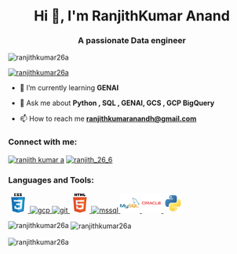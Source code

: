 <h1 align="center">Hi 👋, I'm RanjithKumar Anand</h1>
<h3 align="center">A passionate Data engineer</h3>

<p align="left"> <img src="https://komarev.com/ghpvc/?username=ranjithkumar26a&label=Profile%20views&color=0e75b6&style=flat" alt="ranjithkumar26a" /> </p>

<p align="left"> <a href="https://github.com/ryo-ma/github-profile-trophy"><img src="https://github-profile-trophy.vercel.app/?username=ranjithkumar26a" alt="ranjithkumar26a" /></a> </p>

- 🌱 I’m currently learning **GENAI**

- 💬 Ask me about **Python , SQL , GENAI, GCS , GCP BigQuery**

- 📫 How to reach me **ranjithkumaranandh@gmail.com**

<h3 align="left">Connect with me:</h3>
<p align="left">
<a href="https://linkedin.com/in/ranjith kumar a" target="blank"><img align="center" src="https://raw.githubusercontent.com/rahuldkjain/github-profile-readme-generator/master/src/images/icons/Social/linked-in-alt.svg" alt="ranjith kumar a" height="30" width="40" /></a>
<a href="https://instagram.com/ranjith_26_6" target="blank"><img align="center" src="https://raw.githubusercontent.com/rahuldkjain/github-profile-readme-generator/master/src/images/icons/Social/instagram.svg" alt="ranjith_26_6" height="30" width="40" /></a>
</p>

<h3 align="left">Languages and Tools:</h3>
<p align="left"> <a href="https://www.w3schools.com/css/" target="_blank" rel="noreferrer"> <img src="https://raw.githubusercontent.com/devicons/devicon/master/icons/css3/css3-original-wordmark.svg" alt="css3" width="40" height="40"/> </a> <a href="https://cloud.google.com" target="_blank" rel="noreferrer"> <img src="https://www.vectorlogo.zone/logos/google_cloud/google_cloud-icon.svg" alt="gcp" width="40" height="40"/> </a> <a href="https://git-scm.com/" target="_blank" rel="noreferrer"> <img src="https://www.vectorlogo.zone/logos/git-scm/git-scm-icon.svg" alt="git" width="40" height="40"/> </a> <a href="https://www.w3.org/html/" target="_blank" rel="noreferrer"> <img src="https://raw.githubusercontent.com/devicons/devicon/master/icons/html5/html5-original-wordmark.svg" alt="html5" width="40" height="40"/> </a> <a href="https://www.microsoft.com/en-us/sql-server" target="_blank" rel="noreferrer"> <img src="https://www.svgrepo.com/show/303229/microsoft-sql-server-logo.svg" alt="mssql" width="40" height="40"/> </a> <a href="https://www.mysql.com/" target="_blank" rel="noreferrer"> <img src="https://raw.githubusercontent.com/devicons/devicon/master/icons/mysql/mysql-original-wordmark.svg" alt="mysql" width="40" height="40"/> </a> <a href="https://www.oracle.com/" target="_blank" rel="noreferrer"> <img src="https://raw.githubusercontent.com/devicons/devicon/master/icons/oracle/oracle-original.svg" alt="oracle" width="40" height="40"/> </a> <a href="https://www.python.org" target="_blank" rel="noreferrer"> <img src="https://raw.githubusercontent.com/devicons/devicon/master/icons/python/python-original.svg" alt="python" width="40" height="40"/> </a> </p>

<p><img align="left" src="https://github-readme-stats.vercel.app/api/top-langs?username=ranjithkumar26a&show_icons=true&locale=en&layout=compact" alt="ranjithkumar26a" /></p>

<p>&nbsp;<img align="center" src="https://github-readme-stats.vercel.app/api?username=ranjithkumar26a&show_icons=true&locale=en" alt="ranjithkumar26a" /></p>

<p><img align="center" src="https://github-readme-streak-stats.herokuapp.com/?user=ranjithkumar26a&" alt="ranjithkumar26a" /></p>
